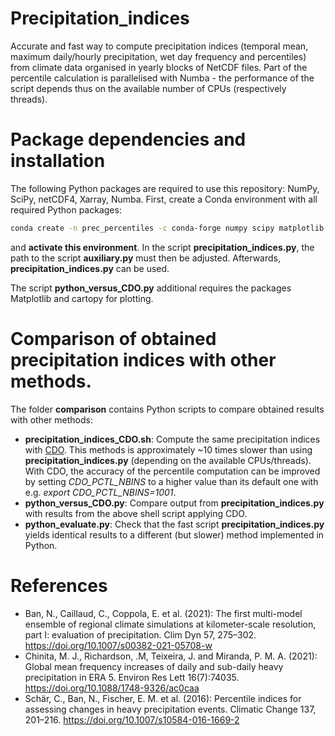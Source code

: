 # Precipitation_indices
Accurate and fast way to compute precipitation indices (temporal mean, maximum daily/hourly precipitation, wet day frequency and percentiles) from climate data organised in yearly blocks of NetCDF files.
Part of the percentile calculation is parallelised with Numba - the performance of the script depends thus on the available number of CPUs (respectively threads).

# Package dependencies and installation

The following Python packages are required to use this repository: NumPy, SciPy, netCDF4, Xarray, Numba.
First, create a Conda environment with all required Python packages:

```bash
conda create -n prec_percentiles -c conda-forge numpy scipy matplotlib netcdf4 xarray numba
```

and **activate this environment**. In the script **precipitation_indices.py**, the path to the script **auxiliary.py** must then be adjusted. Afterwards, **precipitation_indices.py** can be used.

The script **python_versus_CDO.py** additional requires the packages Matplotlib and cartopy for plotting.

# Comparison of obtained precipitation indices with other methods.

The folder **comparison** contains Python scripts to compare obtained results with other methods:
- **precipitation_indices_CDO.sh**: Compute the same precipitation indices with [CDO](https://code.mpimet.mpg.de/projects/cdo/). This methods is approximately ~10 times slower than using **precipitation_indices.py**
(depending on the available CPUs/threads). With CDO, the accuracy of the percentile computation can be improved by setting *CDO_PCTL_NBINS* to a higher value than its default one with e.g. *export CDO_PCTL_NBINS=1001*.
- **python_versus_CDO.py**: Compare output from **precipitation_indices.py** with results from the above shell script applying CDO.
- **python_evaluate.py**: Check that the fast script **precipitation_indices.py** yields identical results to a different (but slower) method implemented in Python.

# References
- Ban, N., Caillaud, C., Coppola, E. et al. (2021): The first multi-model ensemble of regional climate simulations at kilometer-scale resolution, part I: evaluation of precipitation. Clim Dyn 57, 275–302. https://doi.org/10.1007/s00382-021-05708-w
- Chinita, M. J., Richardson, .M, Teixeira, J. and Miranda, P. M. A. (2021): Global mean frequency increases of daily and sub-daily heavy precipitation in ERA 5. Environ Res Lett 16(7):74035. https://doi.org/10.1088/1748-9326/ac0caa
- Schär, C., Ban, N., Fischer, E. M. et al. (2016): Percentile indices for assessing changes in heavy precipitation events. Climatic Change 137, 201–216. https://doi.org/10.1007/s10584-016-1669-2

